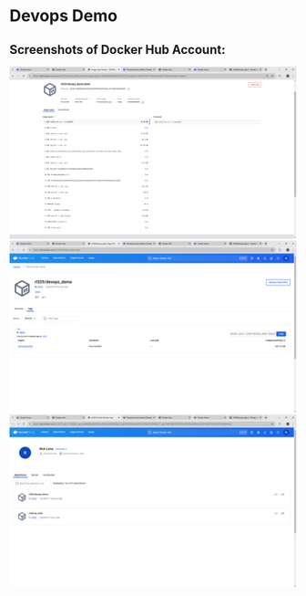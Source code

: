 # Devops Demo

## Screenshots of Docker Hub Account:

![Docker Image 1](Docker.png)
![Docker Image 2](Docker1.png)
![Docker Image 3](Docker2.png)